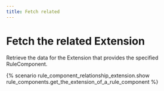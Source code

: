 ```yaml
---
title: Fetch related
---
```


# Fetch the related Extension

Retrieve the data for the Extension that provides the specified RuleComponent.

{% scenario rule_component_relationship_extension.show rule_components.get_the_extension_of_a_rule_component %}
